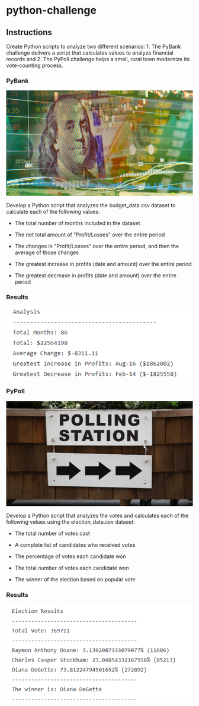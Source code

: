 # python-challenge

## Instructions

Create Python scripts to analyze two different scenarios:  1. The PyBank challenge delivers a script that calculates values to analyze financial records and 2. The PyPoll challenge helps a small, rural town modernize its vote-counting process.

### PyBank

![PyBank](https://github.com/kgregart/python-challenge/blob/main/Images/revenue-per-lead.png)

Develop a Python script that analyzes the budget_data.csv dataset to calculate each of the following values:

- The total number of months included in the dataset

- The net total amount of "Profit/Losses" over the entire period

- The changes in "Profit/Losses" over the entire period, and then the average of those changes

- The greatest increase in profits (date and amount) over the entire period

- The greatest decrease in profits (date and amount) over the entire period

### Results

![Financial Analysis](https://github.com/kgregart/python-challenge/blob/main/Images/Financial_Analysis_Results.png)


### PyPoll

![PyPoll](https://github.com/kgregart/python-challenge/blob/main/Images/Vote_counting.png)

Develop a Python script that analyzes the votes and calculates each of the following values using the election_data.csv dataset:

- The total number of votes cast

- A complete list of candidates who received votes

- The percentage of votes each candidate won

- The total number of votes each candidate won

- The winner of the election based on popular vote

### Results

![Election Results](https://github.com/kgregart/python-challenge/blob/main/Images/Election_Results.png)
